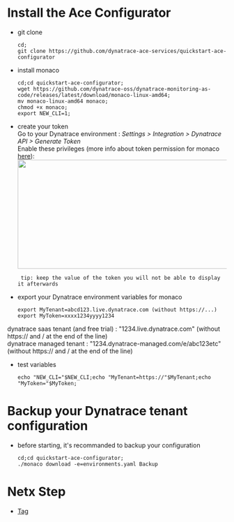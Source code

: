 # Install the Ace Configurator

- git clone 
      
      cd;
      git clone https://github.com/dynatrace-ace-services/quickstart-ace-configurator

- install monaco

      cd;cd quickstart-ace-configurator;
      wget https://github.com/dynatrace-oss/dynatrace-monitoring-as-code/releases/latest/download/monaco-linux-amd64;
      mv monaco-linux-amd64 monaco;
      chmod +x monaco;
      export NEW_CLI=1;
    
- create your token   
Go to your Dynatrace environment :  _Settings > Integration > Dynatrace API > Generate Token_   
Enable these privileges (more info about token permission for monaco [here](https://github.com/dynatrace-oss/dynatrace-monitoring-as-code#supported-configuration-types-and-token-permissions)):  
    <img src="https://user-images.githubusercontent.com/40337213/115966397-aed15d80-a52d-11eb-8156-a278b8f9a489.png" width="700" height="250">

       tip: keep the value of the token you will not be able to display it afterwards 

- export your Dynatrace environment variables for monaco 

      export MyTenant=abcd123.live.dynatrace.com (without https://...)
      export MyToken=xxxx1234yyyy1234

dynatrace saas tenant (and free trial) : "1234.live.dynatrace.com" (without https:// and / at the end of the line)  
dynatrace managed tenant : "1234.dynatrace-managed.com/e/abc123etc" (without https:// and / at the end of the line)  

- test variables

      echo "NEW_CLI="$NEW_CLI;echo "MyTenant=https://"$MyTenant;echo "MyToken="$MyToken;

# Backup your Dynatrace tenant configuration

- before starting, it's recommanded to backup your configuration  

      cd;cd quickstart-ace-configurator;
      ./monaco download -e=environments.yaml Backup

# Netx Step

- [Tag](/Tag)

